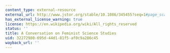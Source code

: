 ```yaml
---
content_type: external-resource
external_url: http://www.jstor.org/stable/10.1086/345455?seq=1#page_scan_tab_contents
has_external_license_warning: true
license: https://en.wikipedia.org/wiki/All_rights_reserved
status: ''
title: A Conversation on Feminist Science Studies
uid: 32272980-695d-44d1-81f5-af0c9a286c45
wayback_url: ''
---
```

